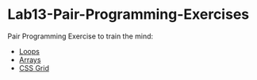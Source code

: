 # Lab13-Pair-Programming-Exercises
Pair Programming Exercise to train the mind:

- [Loops](./Loops.README.md) 
- [Arrays](./Arrays.README.md)
- [CSS Grid](./CSS-Grid.README.MD)
